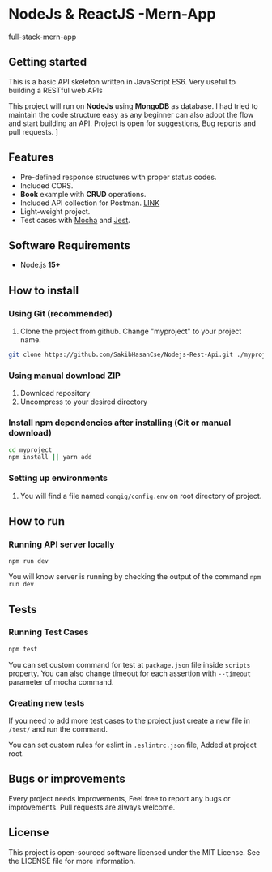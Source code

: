 
# NodeJs & ReactJS -Mern-App

full-stack-mern-app

## Getting started


This is a basic API skeleton written in JavaScript ES6. Very useful to building a RESTful web APIs 


This project will run on **NodeJs** using **MongoDB** as database. I had tried to maintain the code structure easy as any beginner can also adopt the flow and start building an API. Project is open for suggestions, Bug reports and pull requests.
]
## Features


-   Pre-defined response structures with proper status codes.
-   Included CORS.
-    **Book** example with **CRUD** operations.
-   Included API collection for Postman. [LINK](https://documenter.getpostman.com/view/10778944/TW6tKUv9)
-   Light-weight project.
-   Test cases with [Mocha](https://mochajs.org/) and [Jest](https://www.jestjs.com/).


## Software Requirements

-   Node.js **15+**


## How to install

### Using Git (recommended)

1.  Clone the project from github. Change "myproject" to your project name.

```bash
git clone https://github.com/SakibHasanCse/Nodejs-Rest-Api.git ./myproject
```

### Using manual download ZIP

1.  Download repository
2.  Uncompress to your desired directory

### Install npm dependencies after installing (Git or manual download)

```bash
cd myproject
npm install || yarn add

```


### Setting up environments

1.  You will find a file named `congig/config.env` on root directory of project.

## How to run

### Running  API server locally

```bash
npm run dev
```

You will know server is running by checking the output of the command `npm run dev`


## Tests

### Running  Test Cases

```bash
npm test
```

You can set custom command for test at `package.json` file inside `scripts` property. You can also change timeout for each assertion with `--timeout` parameter of mocha command.

### Creating new tests

If you need to add more test cases to the project just create a new file in `/test/` and run the command.

You can set custom rules for eslint in `.eslintrc.json` file, Added at project root.

## Bugs or improvements

Every project needs improvements, Feel free to report any bugs or improvements. Pull requests are always welcome.

## License

This project is open-sourced software licensed under the MIT License. See the LICENSE file for more information.
